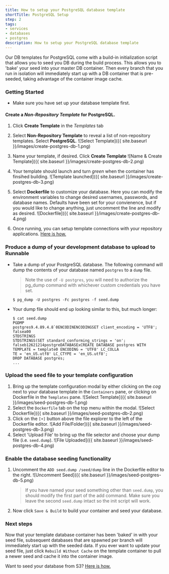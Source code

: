 ```yaml
---
title: How to setup your PostgreSQL database template
shortTitle: PostgreSQL Setup
step: 2
tags:
- services
- databases
- postgres
description: How to setup your PostgreSQL database template
---
```


Our DB templates for PostgreSQL come with a build-in initialization script that allows you
to seed you DB during the build process. This allows you to 'bake' your seed into your master DB
container. Then every branch that you run in isolation will immediately start up with a DB
container that is pre-seeded, taking advantage of the container image cache.

### Getting Started
* Make sure you have set up your database template first.
#### Create a _Non-Repository Template_ for PostgreSQL.
  1. Click __Create Template__ in the _Templates_ tab
  2. Select __Non-Repository Template__ to reveal a list of non-repository templates. Select __PostgreSQL__.
    ![Select Template]({{ site.baseurl }}/images/create-postgres-db-1.png)  

  3. Name your template, if desired. Click __Create Template__
    ![Name & Create Template]({{ site.baseurl }}/images/create-postgres-db-2.png)  

  4. Your template should launch and turn *green* when the container has finsihed building.
    ![Template launched]({{ site.baseurl }}/images/create-postgres-db-3.png)  

  5. Select __Dockerfile__ to customize your database. Here you can modify the environment variables to
  change desired usernames, passwords, and database names. Defaults have been set for your convienence, 
  but if you would like to change anything, just uncomment the line and modify as desired.
    ![Dockerfile]({{ site.baseurl }}/images/create-postgres-db-4.png)  

  6. Once running, you can setup template connections with your repository applications. [Here is how.](/connections/how_to_connect_your_containers.md)


### Produce a dump of your development database to upload to Runnable
* Take a dump of your PostgreSQL database. The following command will dump the contents of your database named `postgres` to a `dump` file.
  > Note the use of `-U postgres`, you will need to authorize the pg_dump command with whichever custom credentials you have set.
  
  ```
  $ pg_dump -U postgres -Fc postgres -f seed.dump
  ```  

* Your dump file should end up looking similar to this, but much longer:
    ```
    $ cat seed.dump
    PGDMP                                                                                                      
    postgres9.4.89.4.8`0ENCODINENCODINGSET client_encoding = 'UTF8';                                        
    falsea00                                                                                                   
    STDSTRINGS                                                                                                 
    STDSTRINGS(SET standard_conforming_strings = 'on';                                                         
    falseb12621214postgreDATABASExCREATE DATABASE postgres WITH TEMPLATE = template0 ENCODING = 'UTF8' LC_COLLA
    TE = 'en_US.utf8' LC_CTYPE = 'en_US.utf8';                                                                 
    DROP DATABASE postgres;
    ...
    ```

### Upload the seed file to your template configuration
1. Bring up the template configuration modal by either clicking on the _cog_ next to your database template in the `Containers` pane, or clicking on Dockerfile in the `Templates` pane.
  ![Select Template]({{ site.baseurl }}/images/seed-postgres-db-1.png)  
2. Select the `Dockerfile` tab on the top menu within the modal.
  ![Select Dockerfile]({{ site.baseurl }}/images/seed-postgres-db-2.png)  
3. Click on the `[+]` button above the file explorer to the left of the Dockerfile editor.
  ![Add File/Folder]({{ site.baseurl }}/images/seed-postgres-db-3.png)  
4. Select 'Upload File' to bring up the file selector and choose your dump file (i.e. `seed.dump`).
  ![File Uploaded]({{ site.baseurl }}/images/seed-postgres-db-4.png)  


### Enable the database seeding functionality
1. Uncomment the `ADD seed.dump /seed/dump` line in the Dockerfile editor to the right.
  ![Uncomment Seed]({{ site.baseurl }}/images/seed-postgres-db-5.png)  
    > If you have named your seed something other than `seed.dump`, you should modify the first part of the add command.
    Make sure you leave the second `seed.dump` intact so the init script will work.
2. Now click `Save & Build` to build your container and seed your database.


### Next steps
Now that your template database container has been 'baked' in with your seed file, subsequent databases that are spawned per branch will immediately start up with the seeded data. If you ever want to update your seed file, just click `Rebuild Without Cache` on the template container to pull a newer seed and cache it into the container image.

Want to seed your database from S3? [Here is how.](/docs/services/databases/how-to-seed-your-database-from-s3)
